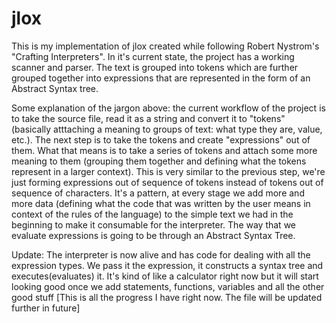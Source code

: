 # jlox

This is my implementation of jlox created while following Robert Nystrom's "Crafting Interpreters". In it's current state, the project has a working scanner and parser. The text is grouped into tokens which are further grouped together into expressions that are represented in the form of an Abstract Syntax tree.

Some explanation of the jargon above: the current workflow of the project is to take the source file, read it as a string and convert it to "tokens" (basically atttaching a meaning to groups of text: what type they are, value, etc.). The next step is to take the tokens and create "expressions" out of them. What that means is to take a series of tokens and attach some more meaning to them (grouping them together and defining what the tokens represent in a larger context). This is very similar to the previous step, we're just forming expressions out of sequence of tokens instead of tokens out of sequence of characters. It's a pattern, at every stage we add more and more data (defining what the code that was written by the user means in context of the rules of the language) to the simple text we had in the beginning to make it consumable for the interpreter. The way that we evaluate expressions is going to be through an Abstract Syntax Tree.

Update: The interpreter is now alive and has code for dealing with all the expression types. We pass it the expression, it constructs a syntax tree and executes(evaluates) it. It's kind of like a calculator right now but it will start looking good once we add statements, functions, variables and all the other good stuff
[This is all the progress I have right now. The file will be updated further in future]